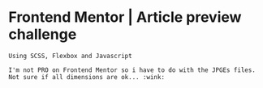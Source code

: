 # Frontend Mentor | Article preview challenge
``` 
Using SCSS, Flexbox and Javascript

I'm not PRO on Frontend Mentor so i have to do with the JPGEs files.
Not sure if all dimensions are ok... :wink: